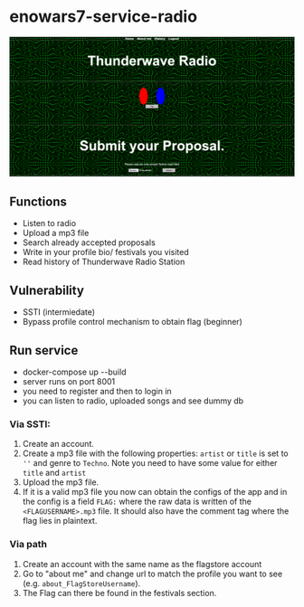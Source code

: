 # enowars7-service-radio
<img src="Screenshot 2023-07-14 at 14-07-51 Thunderwave Radio.png">

## Functions
* Listen to radio
* Upload a mp3 file
* Search already accepted proposals
* Write in your profile bio/ festivals you visited
* Read history of Thunderwave Radio Station



## Vulnerability
* SSTI (intermiedate)
* Bypass profile control mechanism to obtain flag (beginner)

## Run service
* docker-compose up --build
* server runs on port 8001
* you need to register and then to login in
* you can listen to radio, uploaded songs and see dummy  db


### Via SSTI:
1. Create an account. 
2. Create a mp3 file with the following properties:
    `artist` or `title` is set to `''` and genre to `Techno`. Note you need to have some value for either `title` and `artist`
3. Upload the mp3 file.
4. If it is a valid mp3 file you now can obtain the configs of the app and in the config is a field 
  `FLAG:` where the raw data is written of the `<FLAGUSERNAME>.mp3` file. It should also have the comment tag where the flag lies in plaintext.
### Via path
1. Create an account with the same name as the flagstore account
2. Go to "about me" and change url to match the profile you want to see (e.g. `about_FlagStoreUsername`).
3. The Flag can there be found in the festivals section.


